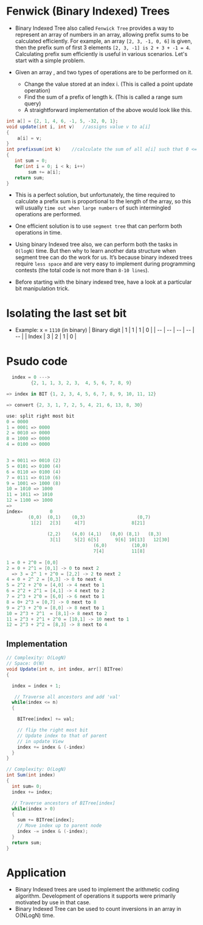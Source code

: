 # Fenwick (Binary Indexed) Trees
- Binary Indexed Tree also called `Fenwick Tree` provides a way to represent an array of numbers in an array, allowing prefix sums to be calculated efficiently. For example, an array `[2, 3, -1, 0, 6]` is given, then the prefix sum of first 3 elements `[2, 3, -1] is 2 + 3 + -1 = 4`. Calculating prefix sum efficiently is useful in various scenarios. Let's start with a simple problem.

- Given an array , and two types of operations are to be performed on it.
  - Change the value stored at an index i. (This is called a point update operation)
  - Find the sum of a prefix of length k. (This is called a range sum query)
  - A straightforward implementation of the above would look like this.
```csharp
int a[] = {2, 1, 4, 6, -1, 5, -32, 0, 1};
void update(int i, int v)   //assigns value v to a[i]
{
    a[i] = v;   
}
int prefixsum(int k)    //calculate the sum of all a[i] such that 0 <= i < k
{
   int sum = 0;
   for(int i = 0; i < k; i++)
        sum += a[i];
   return sum;
}
```
- This is a perfect solution, but unfortunately, the time required to calculate a prefix sum is proportional to the length of the array, so this will usually `time out when large numbers` of such intermingled operations are performed.

- One efficient solution is to use `segment tree` that can perform both operations in  time.

- Using binary Indexed tree also, we can perform both the tasks in `O(logN)` time. But then why to learn another data structure when segment tree can do the work for us. It’s because binary indexed trees require `less space` and are very easy to implement during programming contests (the total code is not more than `8-10 lines`).

- Before starting with the binary indexed tree, have a look at a particular bit manipulation trick.

# Isolating the last set bit
- Example: x = `1110` (in binary)
| Binary digit | 1 | 1 | 1 | 0 |
| -- | -- | -- | -- | -- |
| Index | 3 | 2 | 1 | 0 |

# Psudo code

```csharp
  index = 0 --->
         {2, 1, 1, 3, 2, 3,  4, 5, 6, 7, 8, 9} 

=> index in BIT {1, 2, 3, 4, 5, 6, 7, 8, 9, 10, 11, 12}

=> convert {2, 3, 1, 7, 2, 5, 4, 21, 6, 13, 8, 30}

use: split right most bit 
0 = 0000
1 = 0001 => 0000
2 = 0010 => 0000
8 = 1000 => 0000
4 = 0100 => 0000


3 = 0011 => 0010 (2)
5 = 0101 => 0100 (4)
6 = 0110 => 0100 (4)
7 = 0111 => 0110 (6)
9 = 1001 => 1000 (8)
10 = 1010 => 1000
11 = 1011 => 1010
12 = 1100 => 1000
=>
index=			0
		(0,0)  (0,1)	(0,3)			        (0,7)
		 1[2]   2[3]	 4[7]   		      8[21]		
		 
		       (2,2)	(4,0) (4,1)   (8,0) (8,1)   (8,3)
		        3[1]	 5[2] 6[5]      9[6] 10[13]   12[30]
							    (6,0)		  (10,0)
						        7[4]		  11[8]
	
1 = 0 + 2^0 = [0,0]
2 = 0 + 2^1 = [0,1] -> 0 to next 2
  => 3 = 2^ 1 + 2^0 = [2,2] -> 2 to next 2
4 = 0 + 2^ 2 = [0,3] -> 0 to next 4
5 = 2^2 + 2^0 = [4,0] -> 4 next to 1
6 = 2^2 + 2^1 = [4,1] -> 4 next to 2
7 = 2^3 + 2^0 = [6,0] -> 6 next to 1
8 = 0+ 2^3 = [0,7] -> 0 next to 8
9 = 2^3 + 2^0 = [8,0] -> 8 next to 1
10 = 2^3 + 2^1  = [8,1]-> 8 next to 2
11 = 2^3 + 2^1 + 2^0 = [10,1] -> 10 next to 1
12 = 2^3 + 2^2 = [8,3] -> 8 next to 4
```

## Implementation

```csharp
// Complexity: O(LogN)
// Space: O(N)
void Update(int n, int index, arr[] BITree)
{

  index = index + 1;

   // Traverse all ancestors and add 'val' 
  while(index <= n)
  { 

    BITree[index] += val;

    // flip the right most bit 
    // Update index to that of parent 
    // in update View 
    index += index & (-index)
  }
}

// Complexity: O(LogN)
int Sum(int index)
{
  int sum= 0;
  index += index;

  // Traverse ancestors of BITree[index] 
  while(index > 0)
  {
    sum += BITree[index];
    // Move index up to parent node
    index -= index & (-index);
  }
  return sum;
}
```

# Application
 - Binary Indexed trees are used to implement the arithmetic coding algorithm. Development of operations it supports were primarily motivated by use in that case.
- Binary Indexed Tree can be used to count inversions in an array in O(NLogN)  time.
